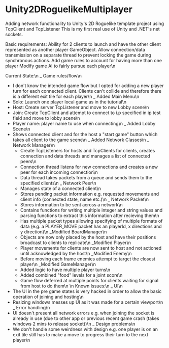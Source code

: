 # Unity2DRoguelikeMultiplayer

Adding network functionality to Unity's 2D Roguelike template project using TcpClient and TcpListener
This is my first real use of Unity and .NET's net sockets.

Basic requirements:
Ability for 2 clients to launch and have the other client represented as another player GameObject.
Allow connection/data transmission on a separate thread to prevent locking the game during synchronous actions.
Add game rules to account for having more than one player
Modify game AI to fairly pursue each player\n

Current State:\n
 _ Game rules/flow\n
  - I don't know the intended game flow but I opted for adding a new player turn for each connected client. Clients can't collide and therefore there is a different exit tile for each player\n
 _ Added Main Menu\n
  - Solo: Launch one player local game as in the tutorial\n
  - Host: Create server TcpListener and move to new Lobby scene\n
  - Join: Create TcpClient and attempt to connect to i.p specified in ip test field and move to lobby scene\n
  - Player name: player name to use when connecting\n
 _ Added Lobby Scene\n
  - Shows connected client and for the host a "start game" button which takes all client to the game scene\n
 _ Added Network Classes\n
  _ Network Manager\n
    - Create TcpListeners for hosts and TcpClients for clients, creates connection and data threads and manages a list of connected peers\n
	- Connection thread listens for new connections and creates a new peer for each incoming connection\n
	- Data thread takes packets from a queue and sends them to the specified clients\n
  _ Network Peer\n
	- Manages state of a connected client\n
	- Stores pending packet information e.g. requested movements and client info (connected state, name etc.)\n
  _ Network Packet\n
    - Stores information to be sent across a network\n
	- Contains functions for writing multiple integer and string values and parsing functions to extract this information after recieving them\n
	- Has multiple packet types allowing specifying of multiple formats of data (e.g. a PLAYER_MOVE packet has an playerId, x directions and y direction)\n
  _Modified BoardManager\n
    - Objects are now only placed by the host and have their positions broadcast to clients to replicate\n
  _Modified Player\n
    - Player movements for clients are now sent to host and not actioned until acknowledged by the host\n
  _Modified Enemy\n
    - Before moving each frame enemies attempt to target the closest player\n
  _Modified GameManager\n
    - Added logic to have multiple player turns\n
	- Added combined "food" levels for a joint score\n
	- Game flow deferred at multiple points for clients waiting for signal from host to do them\n
\n
Known Issues:\n
 _ UI\n
   - The UI in the pre game states is very hacked in order to allow the basic operation of joining and hosting\n
   - Resizing windows messes up UI as it was made for a certain viewport\n
 _ Error handling\n
   - UI doesn't present all network errors e.g. when joining the socket is already in use (due to other app or previous recent game crash (takes windows 2 mins to release socket))\n
 _ Design problems\n
   - We don't handle some weirdness with design e.g. one player is on an exit tile still has to make a move to progress their turn to the next player\n